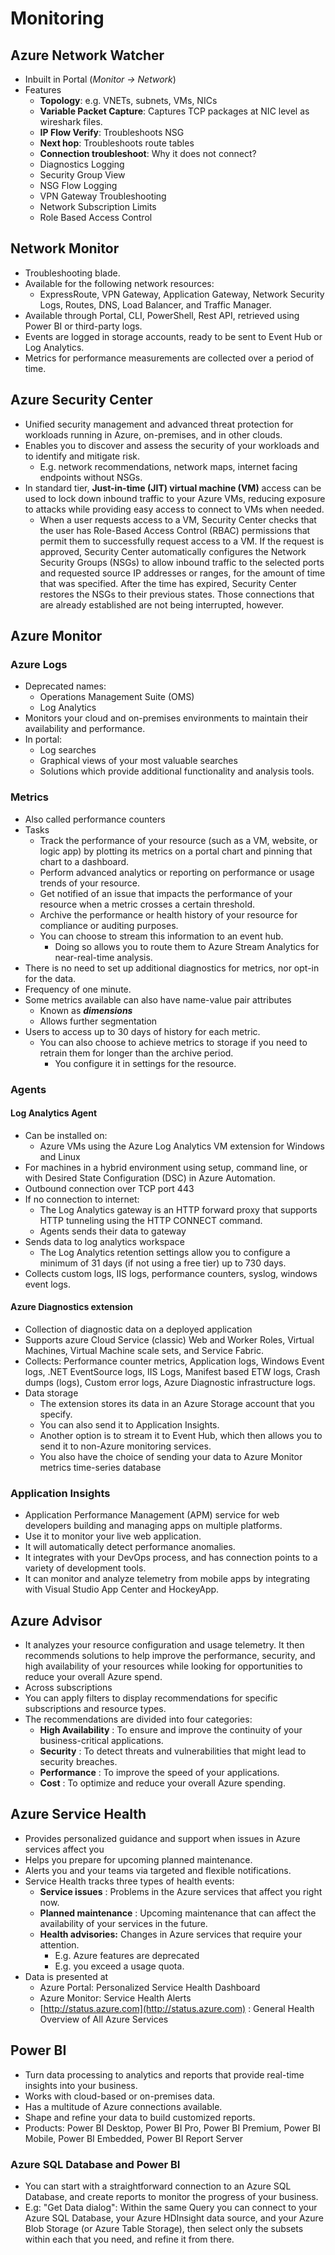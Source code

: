 # Monitoring

## Azure Network Watcher

- Inbuilt in Portal (*Monitor -> Network*)
- Features
  - **Topology**: e.g. VNETs, subnets, VMs, NICs
  - **Variable Packet Capture**: Captures TCP packages at NIC level as wireshark files.
  - **IP Flow Verify**: Troubleshoots NSG
  - **Next hop**: Troubleshoots route tables
  - **Connection troubleshoot**: Why it does not connect?
  - Diagnostics Logging
  - Security Group View
  - NSG Flow Logging
  - VPN Gateway Troubleshooting
  - Network Subscription Limits
  - Role Based Access Control

## Network Monitor

- Troubleshooting blade.
- Available for the following network resources:
  - ExpressRoute, VPN Gateway, Application Gateway, Network Security Logs, Routes, DNS, Load Balancer, and Traffic Manager.
- Available through Portal, CLI, PowerShell, Rest API, retrieved using Power BI or third-party logs.
- Events are logged in storage accounts, ready to be sent to Event Hub or Log Analytics.
- Metrics for performance measurements are collected over a period of time.

## Azure Security Center

- Unified security management and advanced threat protection for workloads running in Azure, on-premises, and in other clouds.
- Enables you to discover and assess the security of your workloads and to identify and mitigate risk.
  - E.g. network recommendations, network maps, internet facing endpoints without NSGs.
- In standard tier, **Just-in-time (JIT) virtual machine (VM)** access can be used to lock down inbound traffic to your Azure VMs, reducing exposure to attacks while providing easy access to connect to VMs when needed.
  - When a user requests access to a VM, Security Center checks that the user has Role-Based Access Control (RBAC) permissions that permit them to successfully request access to a VM. If the request is approved, Security Center automatically configures the Network Security Groups (NSGs) to allow inbound traffic to the selected ports and requested source IP addresses or ranges, for the amount of time that was specified. After the time has expired, Security Center restores the NSGs to their previous states. Those connections that are already established are not being interrupted, however.

## Azure Monitor

### Azure Logs

- Deprecated names:
  - Operations Management Suite (OMS)
  - Log Analytics
- Monitors your cloud and on-premises environments to maintain their availability and performance.
- In portal:
  - Log searches
  - Graphical views of your most valuable searches
  - Solutions which provide additional functionality and analysis tools.

### Metrics

- Also called performance counters
- Tasks
  - Track the performance of your resource (such as a VM, website, or logic app) by plotting its metrics on a portal chart and pinning that chart to a dashboard.
  - Perform advanced analytics or reporting on performance or usage trends of your resource.
  - Get notified of an issue that impacts the performance of your resource when a metric crosses a certain threshold.
  - Archive the performance or health history of your resource for compliance or auditing purposes.
  - You can choose to stream this information to an event hub.
    - Doing so allows you to route them to Azure Stream Analytics for near-real-time analysis.
- There is no need to set up additional diagnostics for metrics, nor opt-in for the data.
- Frequency of one minute.
- Some metrics available can also have name-value pair attributes
  - Known as ***dimensions***
  - Allows further segmentation
- Users to access up to 30 days of history for each metric.
  - You can also choose to achieve metrics to storage if you need to retrain them for longer than the archive period.
    - You configure it in settings for the resource.

### Agents

#### Log Analytics Agent

- Can be installed on:
  - Azure VMs using the Azure Log Analytics VM extension for Windows and Linux
- For machines in a hybrid environment using setup, command line, or with Desired State Configuration (DSC) in Azure Automation.
- Outbound connection over TCP port 443
- If no connection to internet:
  - The Log Analytics gateway is an HTTP forward proxy that supports HTTP tunneling using the HTTP CONNECT command.
  - Agents sends their data to gateway
- Sends data to log analytics workspace
  - The Log Analytics retention settings allow you to configure a minimum of 31 days (if not using a free tier) up to 730 days.
- Collects custom logs, IIS logs, performance counters, syslog, windows event logs.

#### Azure Diagnostics extension

- Collection of diagnostic data on a deployed application
- Supports azure Cloud Service (classic) Web and Worker Roles, Virtual Machines, Virtual Machine scale sets, and Service Fabric.
- Collects: Performance counter metrics, Application logs, Windows Event logs, .NET EventSource logs, IIS Logs, Manifest based ETW logs, Crash dumps (logs), Custom error logs, Azure Diagnostic infrastructure logs.
- Data storage
  - The extension stores its data in an Azure Storage account that you specify.
  - You can also send it to Application Insights.
  - Another option is to stream it to Event Hub, which then allows you to send it to non-Azure monitoring services.
  - You also have the choice of sending your data to Azure Monitor metrics time-series database

### Application Insights

- Application Performance Management (APM) service for web developers building and managing apps on multiple platforms.
- Use it to monitor your live web application.
- It will automatically detect performance anomalies.
- It integrates with your DevOps process, and has connection points to a variety of development tools.
- It can monitor and analyze telemetry from mobile apps by integrating with Visual Studio App Center and HockeyApp.

## Azure Advisor

- It analyzes your resource configuration and usage telemetry. It then recommends solutions to help improve the performance, security, and high availability of your resources while looking for opportunities to reduce your overall Azure spend.
- Across subscriptions
- You can apply filters to display recommendations for specific subscriptions and resource types.
- The recommendations are divided into four categories:
  - **High Availability** : To ensure and improve the continuity of your business-critical applications.
  - **Security** : To detect threats and vulnerabilities that might lead to security breaches.
  - **Performance** : To improve the speed of your applications.
  - **Cost** : To optimize and reduce your overall Azure spending.

## Azure Service Health

- Provides personalized guidance and support when issues in Azure services affect you
- Helps you prepare for upcoming planned maintenance.
- Alerts you and your teams via targeted and flexible notifications.
- Service Health tracks three types of health events:
  - **Service issues** : Problems in the Azure services that affect you right now.
  - **Planned maintenance** : Upcoming maintenance that can affect the availability of your services in the future.
  - **Health advisories:** Changes in Azure services that require your attention.
    - E.g. Azure features are deprecated
    - E.g. you exceed a usage quota.
- Data is presented at
  - Azure Portal: Personalized Service Health Dashboard
  - Azure Monitor: Service Health Alerts
  - [http://status.azure.com](http://status.azure.com) : General Health Overview of All Azure Services

## Power BI

- Turn data processing to analytics and reports that provide real-time insights into your business.
- Works with cloud-based or on-premises data.
- Has a multitude of Azure connections available.
- Shape and refine your data to build customized reports.
- Products: Power BI Desktop, Power BI Pro, Power BI Premium, Power BI Mobile, Power BI Embedded, Power BI Report Server

### Azure SQL Database and Power BI

- You can start with a straightforward connection to an Azure SQL Database, and create reports to monitor the progress of your business.
- E.g: "Get Data dialog": Within the same Query you can connect to your Azure SQL Database, your Azure HDInsight data source, and your Azure Blob Storage (or Azure Table Storage), then select only the subsets within each that you need, and refine it from there.
